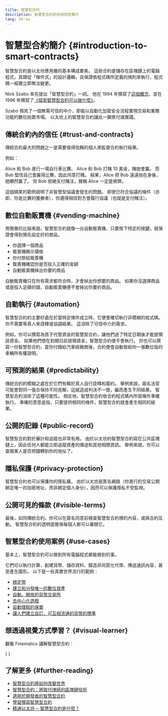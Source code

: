 ```yaml
---
title: 智慧型合約
description: 智慧型合約的非技術性簡介
lang: zh-tw
---
```


# 智慧型合約簡介 {#introduction-to-smart-contracts}

智慧型合約是以太坊應用層的基本構成要素。 這些合約是儲存在區塊鏈上的電腦程式，其跟從「條件式」的設計邏輯，且保證依程式碼所定義的規則來執行，程式碼一經建立即無法變更。

Nick Szabo 率先提出「智慧型合約」一詞。 他在 1994 年撰寫了[這個概念](https://www.fon.hum.uva.nl/rob/Courses/InformationInSpeech/CDROM/Literature/LOTwinterschool2006/szabo.best.vwh.net/smart.contracts.html)，並在 1996 年撰寫了[《探索智慧型合約可以做什麼》](https://www.fon.hum.uva.nl/rob/Courses/InformationInSpeech/CDROM/Literature/LOTwinterschool2006/szabo.best.vwh.net/smart_contracts_2.html)。

Szabo 預見了一個無需可信的中介，即能以自動化加密安全流程實現交易和業務功能的數位拍賣市場。 以太坊上的智慧型合約讓此一願景付諸實踐。

## 傳統合約內的信任 {#trust-and-contracts}

傳統合約最大的問題之一是需要值得信賴的個人來監督合約執行結果。

例如：

Alice 和 Bob 進行一場自行車比賽。 Alice 和 Bob 打賭 10 美金，賭她會鸁。 而 Bob 堅信自己會鸁得比賽，因此同意打賭。 結果，Alice 把 Bob 遠遠抛在身後，她顯然鸁了。 但 Bob 拒絕支付賭注，聲稱 Alice 一定是做弊。

這個搞笑的範例說明了非智慧型協議會發生的問題。 即使已符合協議的條件（亦即，你是比賽的獲勝者），你還得相信對方會履行協議（也就是支付賭注）。

## 數位自動販賣機 {#vending-machine}

用簡單的比喻來說，智慧型合約就像一台自動販賣機，只要按下特定的按鍵，就保證會得到預先設定好的商品。

- 你選擇一個商品
- 販賣機顯示價格
- 你付款給販賣機
- 販賣機確認你是否投入正確的金額
- 自動販賣機掉出你要的商品

自動販賣機只在所有需求都符合時，才會掉出你想要的商品。 如果你沒選擇商品或是投入足額的錢，自動販賣機便不會掉出你要的商品。

## 自動執行 {#automation}

智慧型合約的主要好處在於當特定條件成立時，它便會確切執行非模糊的程式碼。 你不需要等真人來詮釋或協調結果。 這消除了可信中介的需求。

例如，你可以撰寫為孩子代管資金的智慧型合約，讓他們過了特定日期後才能提領該資金。 如果他們想在到期日前提領資金，智慧型合約便不會執行。 你也可以撰寫一份智慧型合約，當你付錢給汽車經銷商後，合約便會自動發給你一張數位版的車輛所有權證明。

## 可預測的結果 {#predictability}

傳統合約的模糊之處在於它們有賴於真人自行詮釋和履約。 舉例來說，兩名法官可能會對同一張合保持不同見解，這就造成判決不一致，繼而產生不同結果。 智慧型合約消除了這種可能性。 相反地，智慧型合約依合約程式碼內所寫條件準確執行。 準確的意思是指，只要提供相同的條件，智慧型合約就會產生相同的結果。

## 公開的記錄 {#public-record}

智慧型合約對於審計和追蹤也非常有用。 由於以太坊的智慧型合約寫在公共區塊鏈上，因此任何人都能立即追蹤資產的傳送和其他相關資訊。 舉例來說，你可以查閱某人是否把錢轉到你的地址了。

## 隱私保護 {#privacy-protection}

智慧型合約也可以保護你的隱私權。 由於以太坊是匿名網路（你進行的交易公開綁定唯一的加密地址，而非綁定個人身分），因而可以保護隱私不受監視。

## 公開可見的條款 {#visible-terms}

最後，如同傳統合約，你可以在簽名同意前檢查智慧型合約裡的內容，或與合約互動。 智慧型合約的透明度擔保每個人都可以審閱它。

## 智慧型合約使用案例 {#use-cases}

基本上，智慧型合約可以做到所有電腦程式都能做到的事。

它們可以執行計算、創建貨幣、儲存資料、鑄造非同質化代幣、傳送通訊內容，甚至產生圖形。 以下是一些真實世界流行的範例：

- [穩定幣](/stablecoins/)
- [建立和分發唯一的數位資產](/nft/)
- [自動、開放的貨幣交易所](/get-eth/#dex)
- [去中心化遊戲](/dapps/?category=gaming)
- [自動理賠的保單](https://etherisc.com/)
- [讓人們建立自訂、可互相流通的貨幣的標準](/developers/docs/standards/tokens/)

## 想透過視覺方式學習？ {#visual-learner}

觀看 Finematics 講解智慧型合約：

{
<YouTube id="pWGLtjG-F5c" />
}

## 了解更多 {#further-reading}

- [智慧型合約將如何改變世界](https://www.youtube.com/watch?v=pA6CGuXEKtQ)
- [智慧型合約：將取代律師的區塊鏈技術](https://blockgeeks.com/guides/smart-contracts/)
- [適用於開發者的智慧型合約](/developers/docs/smart-contracts/)
- [學習撰寫智慧型合約](/developers/learning-tools/)
- [精通以太坊 ─ 智慧型合約是什麼？](https://github.com/ethereumbook/ethereumbook/blob/develop/07smart-contracts-solidity.asciidoc#what-is-a-smart-contract)
